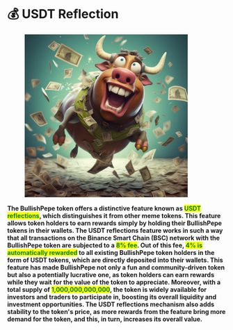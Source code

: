 # 💰 USDT Reflection

<figure><img src=".gitbook/assets/Vertigo_pixar_style_bold_crazy_bull_realistic_running_with_doll_665a8374-2bee-422f-a9d7-a53aa091a497.png" alt="" width="375"><figcaption></figcaption></figure>

**The BullishPepe token offers a distinctive feature known as **<mark style="color:green;">**USDT reflections**</mark>**, which distinguishes it from other meme tokens. This feature allows token holders to earn rewards simply by holding their BullishPepe tokens in their wallets. The USDT reflections feature works in such a way that all transactions on the Binance Smart Chain (BSC) network with the BullishPepe token are subjected to a **<mark style="color:green;">**8% fee**</mark>**. Out of this fee, **<mark style="color:green;">**4% is automatically rewarded**</mark>** to all existing BullishPepe token holders in the form of USDT tokens, which are directly deposited into their wallets. This feature has made BullishPepe not only a fun and community-driven token but also a potentially lucrative one, as token holders can earn rewards while they wait for the value of the token to appreciate. Moreover, with a total supply of **<mark style="color:green;">**1,000,000,000,000**</mark>**, the token is widely available for investors and traders to participate in, boosting its overall liquidity and investment opportunities. The USDT reflections mechanism also adds stability to the token's price, as more rewards from the feature bring more demand for the token, and this, in turn, increases its overall value.**

